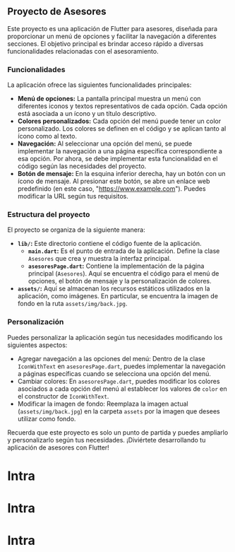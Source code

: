 ## Proyecto de Asesores

Este proyecto es una aplicación de Flutter para asesores, diseñada para proporcionar un menú de opciones y facilitar la navegación a diferentes secciones. El objetivo principal es brindar acceso rápido a diversas funcionalidades relacionadas con el asesoramiento.

### Funcionalidades

La aplicación ofrece las siguientes funcionalidades principales:

- **Menú de opciones:** La pantalla principal muestra un menú con diferentes iconos y textos representativos de cada opción. Cada opción está asociada a un ícono y un título descriptivo.
- **Colores personalizados:** Cada opción del menú puede tener un color personalizado. Los colores se definen en el código y se aplican tanto al ícono como al texto.
- **Navegación:** Al seleccionar una opción del menú, se puede implementar la navegación a una página específica correspondiente a esa opción. Por ahora, se debe implementar esta funcionalidad en el código según las necesidades del proyecto.
- **Botón de mensaje:** En la esquina inferior derecha, hay un botón con un ícono de mensaje. Al presionar este botón, se abre un enlace web predefinido (en este caso, "https://www.example.com"). Puedes modificar la URL según tus requisitos.

### Estructura del proyecto

El proyecto se organiza de la siguiente manera:

- **`lib/`:** Este directorio contiene el código fuente de la aplicación.
  - **`main.dart`:** Es el punto de entrada de la aplicación. Define la clase `Asesores` que crea y muestra la interfaz principal.
  - **`asesoresPage.dart`:** Contiene la implementación de la página principal (`Asesores`). Aquí se encuentra el código para el menú de opciones, el botón de mensaje y la personalización de colores.
- **`assets/`:** Aquí se almacenan los recursos estáticos utilizados en la aplicación, como imágenes. En particular, se encuentra la imagen de fondo en la ruta `assets/img/back.jpg`.

### Personalización

Puedes personalizar la aplicación según tus necesidades modificando los siguientes aspectos:

- Agregar navegación a las opciones del menú: Dentro de la clase `IconWithText` en `asesoresPage.dart`, puedes implementar la navegación a páginas específicas cuando se selecciona una opción del menú.
- Cambiar colores: En `asesoresPage.dart`, puedes modificar los colores asociados a cada opción del menú al establecer los valores de `color` en el constructor de `IconWithText`.
- Modificar la imagen de fondo: Reemplaza la imagen actual (`assets/img/back.jpg`) en la carpeta `assets` por la imagen que desees utilizar como fondo.

Recuerda que este proyecto es solo un punto de partida y puedes ampliarlo y personalizarlo según tus necesidades. ¡Diviértete desarrollando tu aplicación de asesores con Flutter!
# Intra
# Intra
# Intra
